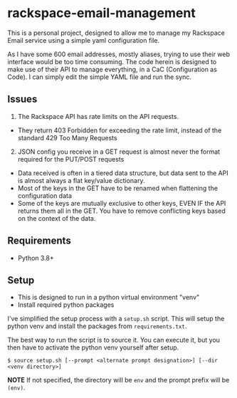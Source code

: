 # rackspace-email-management

This is a personal project, designed to allow me to manage my
Rackspace Email service using a simple yaml configuration file.

As I have some 600 email addresses, mostly aliases, trying to
use their web interface would be too time consuming.  The code
herein is designed to make use of their API to manage everything,
in a CaC (Configuration as Code).  I can simply edit the simple
YAML file and run the sync.

## Issues
1. The Rackspace API has rate limits on the API requests.
  * They return 403 Forbidden for exceeding the rate limit, instead
    of the standard 429 Too Many Requests
2. JSON config you receive in a GET request is almost never the format
   required for the PUT/POST requests
  * Data received is often in a tiered data structure, but data sent
    to the API is almost always a flat key/value dictionary.
  * Most of the keys in the GET have to be renamed when flattening the 
    configuration data
  * Some of the keys are mutually exclusive to other keys, EVEN IF the
    API returns them all in the GET.  You have to remove conflicting 
    keys based on the context of the data.

## Requirements
* Python 3.8+

## Setup
* This is designed to run in a python virtual environment "venv"
* Install required python packages

I've simplified the setup process with a `setup.sh` script.  This will
setup the python venv and install the packages from `requirements.txt`.

The best way to run the script is to source it.  You can execute it, but
you then have to activate the python venv yourself after setup.

```shell
$ source setup.sh [--prompt <alternate prompt designation>] [--dir <venv directory>]
```

**NOTE** If not specified, the directory will be `env` and the prompt prefix
will be `(env)`.


